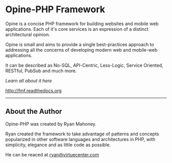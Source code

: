 Opine-PHP Framework
===================

Opine is a concise PHP framework for building websites and mobile web applications.  Each of it's core services is an expression of a distinct architectural opinion. 

Opine is small and aims to provide a single best-practices approach to addressing all the concerns of developing modern web and mobile-web applications.

It can be described as No-SQL, API-Centric, Less-Logic, Service Oriented, RESTful, PubSub and much more.

*Learn all about it here*

http://fmf.readthedocs.org

- - -

About the Author
----------------

Opine-PHP was created by Ryan Mahoney.

Ryan created the framework to take advantage of patterns and concepts popularized in other software languages and architectures in PHP, with simplicity, elegance and as little code as possible.

He can be reaced at ryan@virtuecenter.com
